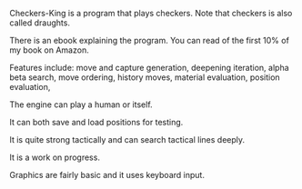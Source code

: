Checkers-King is a program that plays checkers. Note that checkers is also called draughts.

There is an ebook explaining the program. You can read of the first 10% of my book on Amazon.

Features include: 
move and capture generation, 
deepening iteration, 
alpha beta search, 
move ordering,
history moves,
material evaluation, 
position evaluation, 

The engine can play a human or itself.

It can both save and load positions for testing.

It is quite strong tactically and can search tactical lines deeply.

It is a work on progress.

Graphics are fairly basic and it uses keyboard input.
